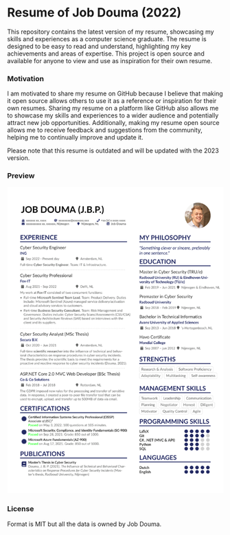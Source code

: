 # Resume of Job Douma (2022)
This repository contains the latest version of my resume, showcasing my skills and experiences as a computer science graduate. The resume is designed to be easy to read and understand, highlighting my key achievements and areas of expertise. This project is open source and available for anyone to view and use as inspiration for their own resume.

### Motivation
I am motivated to share my resume on GitHub because I believe that making it open source allows others to use it as a reference or inspiration for their own resumes. Sharing my resume on a platform like GitHub also allows me to showcase my skills and experiences to a wider audience and potentially attract new job opportunities. Additionally, making my resume open source allows me to receive feedback and suggestions from the community, helping me to continually improve and update it.

Please note that this resume is outdated and will be updated with the 2023 version.

### Preview
![Resume Screenshot](/Resume_of_Job_Douma__2022_.png)

### License

Format is MIT but all the data is owned by Job Douma.
